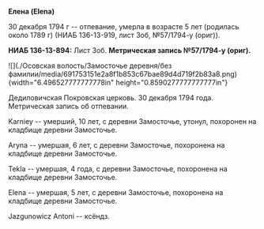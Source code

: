 **Елена (Elena)**

30 декабря 1794 г -- отпевание, умерла в возрасте 5 лет (родилась около
1789 г) (НИАБ 136-13-919, лист 3об, №57/1794-у (ориг)).

**НИАБ 136-13-894:** Лист 3об. **Метрическая запись №57/1794-у (ориг).**

![](./Осовская волость/Замосточье деревня/без фамилии/media/691753151e2a8f1b853c67bae89d4d719f2b83a8.png){width="6.496527777777778in"
height="0.8590277777777777in"}

Дедиловичская Покровская церковь. 30 декабря 1794 года. Метрическая
запись об отпевании.

Karniey -- умерший, 10 лет, с деревни Замосточье, утонул, похоронен на
кладбище деревни Замосточье.

Aryna -- умершая, 6 лет, с деревни Замосточье, похоронена на кладбище
деревни Замосточье.

Tekla -- умершая, 4 года, с деревни Замосточье, похоронена на кладбище
деревни Замосточье.

Elena -- умершая, 5 лет, с деревни Замосточье, похоронена на кладбище
деревни Замосточье.

Jazgunowicz Antoni -- ксёндз.
